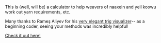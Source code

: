 This is (well, will be) a calculator to help weavers of naaxein and yeil koowu work out yarn requirements, etc. 

Many thanks to Rameş Aliyev for his [very elegant trig visualizer](https://github.com/ramesaliyev/trigonoparty)-- as a beginning coder, seeing your methods was incredibly helpful!

[Check it out here!](https://braekir.github.io/)
